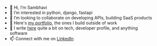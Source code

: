 - 👋 Hi, I’m Sambhavi
- 👀 I’m interested in python, django, fastapi
- 💞️ I’m looking to collaborate on developing APIs, building SaaS products
- 🤩 Here's <a href="https://hellosambhavi.softr.app">my portfolio</a>, the ones I build outside of work
- 📜 I write <a href="https://hellosambhavi.com">here</a> quite a bit on tech, developer profile, and anything software
- 📫 Connect with me on <a href="https://in.linkedin.com/in/sambhavi-dhanabalan">LinkedIn</a>

<!---
SambhaviPD/SambhaviPD is a ✨ special ✨ repository because its `README.md` (this file) appears on your GitHub profile.
You can click the Preview link to take a look at your changes.
--->
